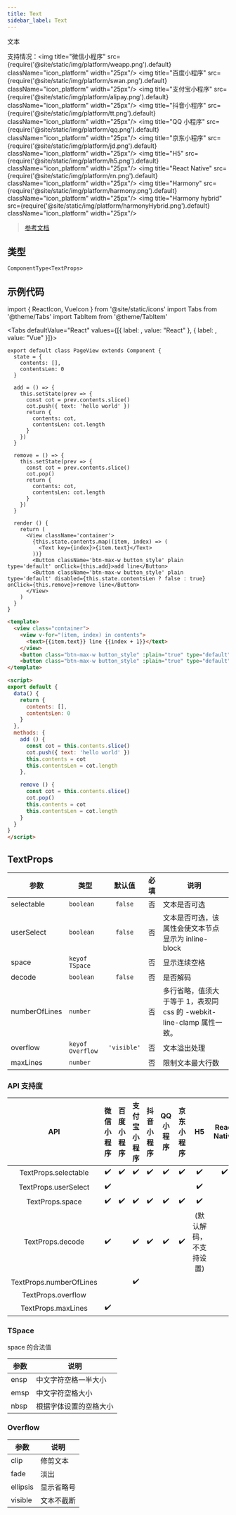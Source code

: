 ```yaml
---
title: Text
sidebar_label: Text
---
```


文本

支持情况：<img title="微信小程序" src={require('@site/static/img/platform/weapp.png').default} className="icon_platform" width="25px"/> <img title="百度小程序" src={require('@site/static/img/platform/swan.png').default} className="icon_platform" width="25px"/> <img title="支付宝小程序" src={require('@site/static/img/platform/alipay.png').default} className="icon_platform" width="25px"/> <img title="抖音小程序" src={require('@site/static/img/platform/tt.png').default} className="icon_platform" width="25px"/> <img title="QQ 小程序" src={require('@site/static/img/platform/qq.png').default} className="icon_platform" width="25px"/> <img title="京东小程序" src={require('@site/static/img/platform/jd.png').default} className="icon_platform" width="25px"/> <img title="H5" src={require('@site/static/img/platform/h5.png').default} className="icon_platform" width="25px"/> <img title="React Native" src={require('@site/static/img/platform/rn.png').default} className="icon_platform" width="25px"/> <img title="Harmony" src={require('@site/static/img/platform/harmony.png').default} className="icon_platform" width="25px"/> <img title="Harmony hybrid" src={require('@site/static/img/platform/harmonyHybrid.png').default} className="icon_platform" width="25px"/>

> [参考文档](https://developers.weixin.qq.com/miniprogram/dev/component/text.html)

## 类型

```tsx
ComponentType<TextProps>
```

## 示例代码

import { ReactIcon, VueIcon } from '@site/static/icons'
import Tabs from '@theme/Tabs'
import TabItem from '@theme/TabItem'

<Tabs
  defaultValue="React"
  values={[{ label: <ReactIcon />, value: "React" }, { label: <VueIcon />, value: "Vue" }]}>
<TabItem value="React">

```tsx
export default class PageView extends Component {
  state = {
    contents: [],
    contentsLen: 0
  }

  add = () => {
    this.setState(prev => {
      const cot = prev.contents.slice()
      cot.push({ text: 'hello world' })
      return {
        contents: cot,
        contentsLen: cot.length
      }
    })
  }

  remove = () => {
    this.setState(prev => {
      const cot = prev.contents.slice()
      cot.pop()
      return {
        contents: cot,
        contentsLen: cot.length
      }
    })
  }

  render () {
    return (
      <View className='container'>
        {this.state.contents.map((item, index) => (
          <Text key={index}>{item.text}</Text>
        ))}
        <Button className='btn-max-w button_style' plain type='default' onClick={this.add}>add line</Button>
        <Button className='btn-max-w button_style' plain type='default' disabled={this.state.contentsLen ? false : true} onClick={this.remove}>remove line</Button>
      </View>
    )
  }
}
```
</TabItem>
<TabItem value="Vue">

``` html
<template>
  <view class="container">
    <view v-for="(item, index) in contents">
      <text>{{item.text}} line {{index + 1}}</text>
    </view>
    <button class="btn-max-w button_style" :plain="true" type="default" @tap="add">add line</button>
    <button class="btn-max-w button_style" :plain="true" type="default" :disabled="contentsLen ? false : true" @tap="remove">remove line</button>
</template>

<script>
export default {
  data() {
    return {
      contents: [],
      contentsLen: 0
    }
  },
  methods: {
    add () {
      const cot = this.contents.slice()
      cot.push({ text: 'hello world' })
      this.contents = cot
      this.contentsLen = cot.length
    },

    remove () {
      const cot = this.contents.slice()
      cot.pop()
      this.contents = cot
      this.contentsLen = cot.length
    }
  }
}
</script>
```
</TabItem>
</Tabs>

## TextProps

| 参数 | 类型 | 默认值 | 必填 | 说明 |
| --- | --- | :---: | :---: | --- |
| selectable | `boolean` | `false` | 否 | 文本是否可选 |
| userSelect | `boolean` | `false` | 否 | 文本是否可选，该属性会使文本节点显示为 inline-block |
| space | `keyof TSpace` |  | 否 | 显示连续空格 |
| decode | `boolean` | `false` | 否 | 是否解码 |
| numberOfLines | `number` |  | 否 | 多行省略，值须大于等于 1，表现同 css 的 -webkit-line-clamp 属性一致。 |
| overflow | `keyof Overflow` | `'visible'` | 否 | 文本溢出处理 |
| maxLines | `number` |  | 否 | 限制文本最大行数 |

### API 支持度

| API | 微信小程序 | 百度小程序 | 支付宝小程序 | 抖音小程序 | QQ 小程序 | 京东小程序 | H5 | React Native | Harmony | Harmony hybrid |
| :---: | :---: | :---: | :---: | :---: | :---: | :---: | :---: | :---: | :---: | :---: |
| TextProps.selectable | ✔️ | ✔️ | ✔️ | ✔️ | ✔️ | ✔️ | ✔️ | ✔️ |  | ✔️ |
| TextProps.userSelect | ✔️ |  |  |  |  |  | ✔️ |  |  | ✔️ |
| TextProps.space | ✔️ | ✔️ | ✔️ | ✔️ | ✔️ | ✔️ | ✔️ |  |  | ✔️ |
| TextProps.decode | ✔️ |  | ✔️ | ✔️ | ✔️ | ✔️ | (默认解码，不支持设置) |  |  |  |
| TextProps.numberOfLines |  |  | ✔️ |  |  |  |  |  |  |  |
| TextProps.overflow |  |  |  |  |  |  |  |  |  |  |
| TextProps.maxLines | ✔️ |  |  |  |  |  |  |  | ✔️ |  |

### TSpace

space 的合法值

| 参数 | 说明 |
| --- | --- |
| ensp | 中文字符空格一半大小 |
| emsp | 中文字符空格大小 |
| nbsp | 根据字体设置的空格大小 |

### Overflow

| 参数 | 说明 |
| --- | --- |
| clip | 修剪文本 |
| fade | 淡出 |
| ellipsis | 显示省略号 |
| visible | 文本不截断 |
